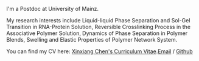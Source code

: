 I'm a Postdoc at University of Mainz. 

My research interests include Liquid-liquid Phase Separation and Sol-Gel Transition in RNA-Protein Solution, Reversible Crosslinking Process in the Associative Polymer Solution, Dynamics of Phase Separation in Polymer Blends, Swelling and Elastic Properties of Polymer Network System.

You can find my CV here: [Xinxiang Chen's Curriculum Vitae](../assets/xxchen_cv.pdf).[Email](mailto:xichen@uni-mainz.de) / [Github](https://github.com/XinxiangChen-git)
